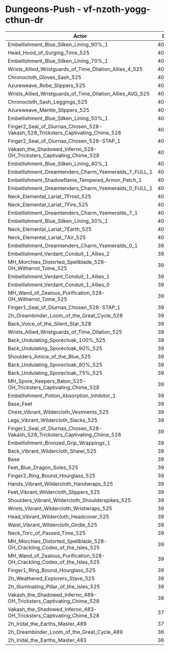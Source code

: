 # Dungeons-Push - vf-nzoth-yogg-cthun-dr
| Actor | DPS | Increase |
|---|:---:|:---:|
|Embellishment_Blue_Silken_Lining_90%_1|407651|2.83%|
|Head_Hood_of_Surging_Time_525|406711|2.59%|
|Embellishment_Blue_Silken_Lining_70%_1|405107|2.18%|
|Wrists_Allied_Wristguards_of_Time_Dilation_Allies_4_525|405081|2.18%|
|Chronocloth_Gloves_Sash_525|403992|1.90%|
|Azureweave_Robe_Slippers_525|403760|1.84%|
|Wrists_Allied_Wristguards_of_Time_Dilation_Allies_AVG_525|403435|1.76%|
|Chronocloth_Sash_Leggings_525|403252|1.72%|
|Azureweave_Mantle_Slippers_525|402725|1.58%|
|Embellishment_Blue_Silken_Lining_50%_1|402645|1.56%|
|Finger2_Seal_of_Diurnas_Chosen_528-Vakash_528_Tricksters_Captivating_Chime_528|402367|1.49%|
|Finger2_Seal_of_Diurnas_Chosen_528-STAP_1|402134|1.43%|
|Vakash_the_Shadowed_Inferno_528-OH_Tricksters_Captivating_Chime_528|401859|1.36%|
|Embellishment_Blue_Silken_Lining_40%_1|401412|1.25%|
|Embellishment_Dreamtenders_Charm_Ysemeralds_7_FULL_1|401287|1.22%|
|Embellishment_Shadowflame_Tempered_Armor_Patch_1|400992|1.15%|
|Embellishment_Dreamtenders_Charm_Ysemeralds_0_FULL_1|400555|1.04%|
|Neck_Elemental_Lariat_7Frost_525|400405|1.00%|
|Neck_Elemental_Lariat_7Fire_525|400285|0.97%|
|Embellishment_Dreamtenders_Charm_Ysemeralds_7_1|400238|0.96%|
|Embellishment_Blue_Silken_Lining_30%_1|400125|0.93%|
|Neck_Elemental_Lariat_7Earth_525|400121|0.93%|
|Neck_Elemental_Lariat_7Air_525|400045|0.91%|
|Embellishment_Dreamtenders_Charm_Ysemeralds_0_1|399289|0.72%|
|Embellishment_Verdant_Conduit_1_Allies_2|398925|0.62%|
|MH_Morchies_Distorted_Spellblade_528-OH_Witherrot_Tome_525|398908|0.62%|
|Embellishment_Verdant_Conduit_1_Allies_1|398889|0.62%|
|Embellishment_Verdant_Conduit_1_Allies_0|398855|0.61%|
|MH_Wand_of_Zealous_Purification_528-OH_Witherrot_Tome_525|398747|0.58%|
|Finger1_Seal_of_Diurnas_Chosen_528-STAP_1|398582|0.54%|
|2h_Dreambinder_Loom_of_the_Great_Cycle_528|398537|0.53%|
|Back_Voice_of_the_Silent_Star_528|398150|0.43%|
|Wrists_Allied_Wristguards_of_Time_Dilation_525|397954|0.38%|
|Back_Undulating_Sporecloak_100%_525|397780|0.34%|
|Back_Undulating_Sporecloak_90%_525|397652|0.30%|
|Shoulders_Amice_of_the_Blue_525|397577|0.28%|
|Back_Undulating_Sporecloak_80%_525|397503|0.27%|
|Back_Undulating_Sporecloak_75%_525|397462|0.26%|
|MH_Spore_Keepers_Baton_525-OH_Tricksters_Captivating_Chime_528|397014|0.14%|
|Embellishment_Potion_Absorption_Inhibitor_1|396872|0.11%|
|Base_Feet|396828|0.10%|
|Chest_Vibrant_Wildercloth_Vestments_525|396716|0.07%|
|Legs_Vibrant_Wildercloth_Slacks_525|396687|0.06%|
|Finger1_Seal_of_Diurnas_Chosen_528-Vakash_528_Tricksters_Captivating_Chime_528|396645|0.05%|
|Embellishment_Bronzed_Grip_Wrappings_1|396500|0.01%|
|Back_Vibrant_Wildercloth_Shawl_525|396452|0.00%|
|Base|396449|0.00%|
|Feet_Blue_Dragon_Soles_525|396329|-0.03%|
|Finger2_Ring_Bound_Hourglass_525|396294|-0.04%|
|Hands_Vibrant_Wildercloth_Handwraps_525|396115|-0.08%|
|Feet_Vibrant_Wildercloth_Slippers_525|396109|-0.09%|
|Shoulders_Vibrant_Wildercloth_Shoulderspikes_525|396085|-0.09%|
|Wrists_Vibrant_Wildercloth_Wristwraps_525|395985|-0.12%|
|Head_Vibrant_Wildercloth_Headcover_525|395890|-0.14%|
|Waist_Vibrant_Wildercloth_Girdle_525|395715|-0.19%|
|Neck_Torc_of_Passed_Time_525|395587|-0.22%|
|MH_Morchies_Distorted_Spellblade_528-OH_Crackling_Codex_of_the_Isles_525|395232|-0.31%|
|MH_Wand_of_Zealous_Purification_528-OH_Crackling_Codex_of_the_Isles_525|395021|-0.36%|
|Finger1_Ring_Bound_Hourglass_525|394544|-0.48%|
|2h_Weathered_Explorers_Stave_525|394149|-0.58%|
|2h_Illuminating_Pillar_of_the_Isles_525|393778|-0.67%|
|Vakash_the_Shadowed_Inferno_489-OH_Tricksters_Captivating_Chime_528|382045|-3.63%|
|Vakash_the_Shadowed_Inferno_483-OH_Tricksters_Captivating_Chime_528|379575|-4.26%|
|2h_Iridal_the_Earths_Master_489|371589|-6.27%|
|2h_Dreambinder_Loom_of_the_Great_Cycle_489|369936|-6.69%|
|2h_Iridal_the_Earths_Master_483|367743|-7.24%|
